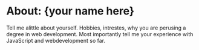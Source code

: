 # About: {your name here}
Tell me alittle about yourself. Hobbies, intrestes, why you are perusing a degree in web development.
Most importantly tell me your experience with JavaScript and webdevelopment so far.
